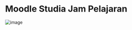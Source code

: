 # Moodle Studia Jam Pelajaran

![image](https://user-images.githubusercontent.com/20858631/177931709-a7c552e8-78d1-460b-baea-9b5404608534.png)
